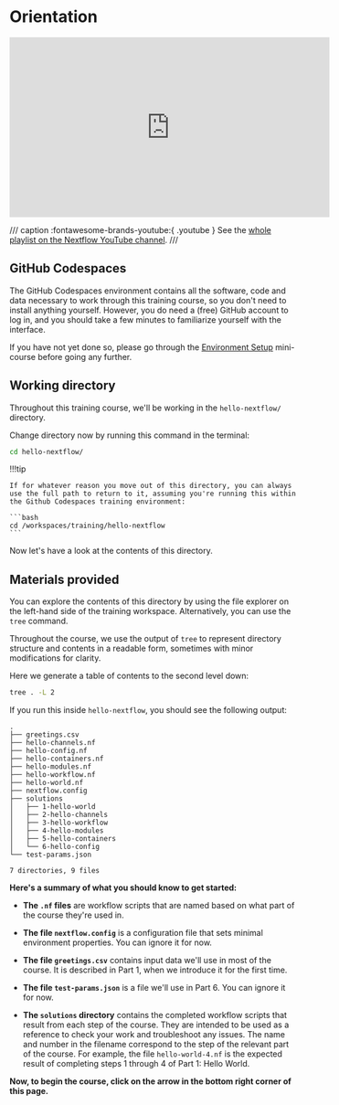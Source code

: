 # Orientation

<div class="video-wrapper">
  <iframe width="560" height="315" src="https://www.youtube.com/embed/G3CV-FcV-rc?si=nyLvwhrSB2m1NPc5&amp;list=PLPZ8WHdZGxmXiHf8B26oB_fTfoKQdhlik" title="YouTube video player" frameborder="0" allow="accelerometer; autoplay; clipboard-write; encrypted-media; gyroscope; picture-in-picture; web-share" referrerpolicy="strict-origin-when-cross-origin" allowfullscreen></iframe>
</div>

/// caption
:fontawesome-brands-youtube:{ .youtube } See the [whole playlist on the Nextflow YouTube channel](https://www.youtube.com/playlist?list=PLPZ8WHdZGxmXiHf8B26oB_fTfoKQdhlik).
///

## GitHub Codespaces

The GitHub Codespaces environment contains all the software, code and data necessary to work through this training course, so you don't need to install anything yourself.
However, you do need a (free) GitHub account to log in, and you should take a few minutes to familiarize yourself with the interface.

If you have not yet done so, please go through the [Environment Setup](../../envsetup/) mini-course before going any further.

## Working directory

Throughout this training course, we'll be working in the `hello-nextflow/` directory.

Change directory now by running this command in the terminal:

```bash
cd hello-nextflow/
```

!!!tip

    If for whatever reason you move out of this directory, you can always use the full path to return to it, assuming you're running this within the Github Codespaces training environment:

    ```bash
    cd /workspaces/training/hello-nextflow
    ```

Now let's have a look at the contents of this directory.

## Materials provided

You can explore the contents of this directory by using the file explorer on the left-hand side of the training workspace.
Alternatively, you can use the `tree` command.

Throughout the course, we use the output of `tree` to represent directory structure and contents in a readable form, sometimes with minor modifications for clarity.

Here we generate a table of contents to the second level down:

```bash
tree . -L 2
```

If you run this inside `hello-nextflow`, you should see the following output:

```console title="Directory contents"
.
├── greetings.csv
├── hello-channels.nf
├── hello-config.nf
├── hello-containers.nf
├── hello-modules.nf
├── hello-workflow.nf
├── hello-world.nf
├── nextflow.config
├── solutions
│   ├── 1-hello-world
│   ├── 2-hello-channels
│   ├── 3-hello-workflow
│   ├── 4-hello-modules
│   ├── 5-hello-containers
│   └── 6-hello-config
└── test-params.json

7 directories, 9 files
```

**Here's a summary of what you should know to get started:**

- **The `.nf` files** are workflow scripts that are named based on what part of the course they're used in.

- **The file `nextflow.config`** is a configuration file that sets minimal environment properties.
  You can ignore it for now.

- **The file `greetings.csv`** contains input data we'll use in most of the course. It is described in Part 1, when we introduce it for the first time.

- **The file `test-params.json`** is a file we'll use in Part 6. You can ignore it for now.

- **The `solutions` directory** contains the completed workflow scripts that result from each step of the course.
  They are intended to be used as a reference to check your work and troubleshoot any issues.
  The name and number in the filename correspond to the step of the relevant part of the course.
  For example, the file `hello-world-4.nf` is the expected result of completing steps 1 through 4 of Part 1: Hello World.

**Now, to begin the course, click on the arrow in the bottom right corner of this page.**
